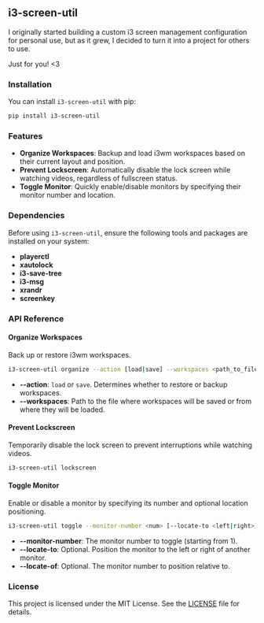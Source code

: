 ## i3-screen-util

I originally started building a custom i3 screen management configuration for personal use, but as it grew, I decided to turn it into a project for others to use.

Just for you! <3

### Installation

You can install `i3-screen-util` with pip:

```bash
pip install i3-screen-util
```

### Features

- **Organize Workspaces**: Backup and load i3wm workspaces based on their current layout and position.
- **Prevent Lockscreen**: Automatically disable the lock screen while watching videos, regardless of fullscreen status.
- **Toggle Monitor**: Quickly enable/disable monitors by specifying their monitor number and location.

### Dependencies

Before using `i3-screen-util`, ensure the following tools and packages are installed on your system:

- **playerctl**
- **xautolock**
- **i3-save-tree**
- **i3-msg**
- **xrandr**
- **screenkey**

### API Reference

#### Organize Workspaces

Back up or restore i3wm workspaces.

```bash
i3-screen-util organize --action [load|save] --workspaces <path_to_file>
```

- **--action**: `load` or `save`. Determines whether to restore or backup workspaces.
- **--workspaces**: Path to the file where workspaces will be saved or from where they will be loaded.

#### Prevent Lockscreen

Temporarily disable the lock screen to prevent interruptions while watching videos.

```bash
i3-screen-util lockscreen
```

#### Toggle Monitor

Enable or disable a monitor by specifying its number and optional location positioning.

```bash
i3-screen-util toggle --monitor-number <num> [--locate-to <left|right>] [--locate-of <monitor_number>]
```

- **--monitor-number**: The monitor number to toggle (starting from 1).
- **--locate-to**: Optional. Position the monitor to the left or right of another monitor.
- **--locate-of**: Optional. The monitor number to position relative to.

### License

This project is licensed under the MIT License. See the [LICENSE](https://github.com/icanvardar/i3-screen-util/blob/main/LICENSE) file for details.
